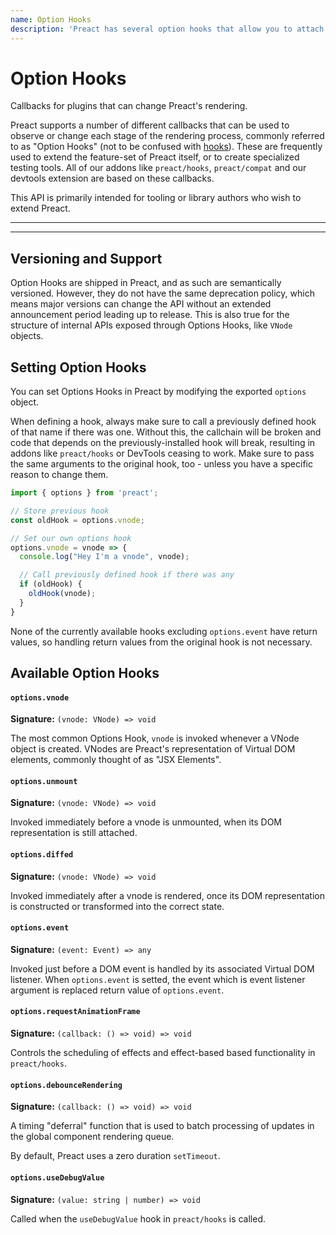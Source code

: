 ```yaml
---
name: Option Hooks
description: 'Preact has several option hooks that allow you to attach callbacks to various stages of the diffing process.'
---
```


# Option Hooks

Callbacks for plugins that can change Preact's rendering.

Preact supports a number of different callbacks that can be used to observe or change each stage of the rendering process, commonly referred to as "Option Hooks" (not to be confused with [hooks](/guide/v10/hooks)). These are frequently used to extend the feature-set of Preact itself, or to create specialized testing tools. All of our addons like `preact/hooks`, `preact/compat` and our devtools extension are based on these callbacks.

This API is primarily intended for tooling or library authors who wish to extend Preact.

---

<div><toc></toc></div>

---

## Versioning and Support

Option Hooks are shipped in Preact, and as such are semantically versioned. However, they do not have the same deprecation policy, which means major versions can change the API without an extended announcement period leading up to release. This is also true for the structure of internal APIs exposed through Options Hooks, like `VNode` objects.

## Setting Option Hooks

You can set Options Hooks in Preact by modifying the exported `options` object.

When defining a hook, always make sure to call a previously defined hook of that name if there was one. Without this, the callchain will be broken and code that depends on the previously-installed hook will break, resulting in addons like `preact/hooks` or DevTools ceasing to work. Make sure to pass the same arguments to the original hook, too - unless you have a specific reason to change them.

```js
import { options } from 'preact';

// Store previous hook
const oldHook = options.vnode;

// Set our own options hook
options.vnode = vnode => {
  console.log("Hey I'm a vnode", vnode);

  // Call previously defined hook if there was any
  if (oldHook) {
    oldHook(vnode);
  }
}
```

None of the currently available hooks excluding `options.event` have return values, so handling return values from the original hook is not necessary.

## Available Option Hooks

#### `options.vnode`

**Signature:** `(vnode: VNode) => void`

The most common Options Hook, `vnode` is invoked whenever a VNode object is created. VNodes are Preact's representation of Virtual DOM elements, commonly thought of as "JSX Elements".

#### `options.unmount`

**Signature:** `(vnode: VNode) => void`

Invoked immediately before a vnode is unmounted, when its DOM representation is still attached.

#### `options.diffed`

**Signature:** `(vnode: VNode) => void`

Invoked immediately after a vnode is rendered, once its DOM representation is constructed or transformed into the correct state.

#### `options.event`

**Signature:** `(event: Event) => any`

Invoked just before a DOM event is handled by its associated Virtual DOM listener. When `options.event` is setted, the event which is event listener argument is replaced return value of `options.event`.

#### `options.requestAnimationFrame`

**Signature:** `(callback: () => void) => void`

Controls the scheduling of effects and effect-based based functionality in `preact/hooks`.

#### `options.debounceRendering`

**Signature:** `(callback: () => void) => void`

A timing "deferral" function that is used to batch processing of updates in the global component rendering queue.

By default, Preact uses a zero duration `setTimeout`.

#### `options.useDebugValue`

**Signature:** `(value: string | number) => void`

Called when the `useDebugValue` hook in `preact/hooks` is called.
